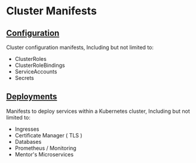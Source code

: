 # Cluster Manifests

## [Configuration](Configuration/README.md)

Cluster configuration manifests, Including but not limited to:
- ClusterRoles
- ClusterRoleBindings
- ServiceAccounts
- Secrets

## [Deployments](Deployments/README.md)

Manifests to deploy services within a Kubernetes cluster, Including but not limited to:
- Ingresses
- Certificate Manager ( TLS )
- Databases
- Prometheus / Monitoring
- Mentor's  Microservices

